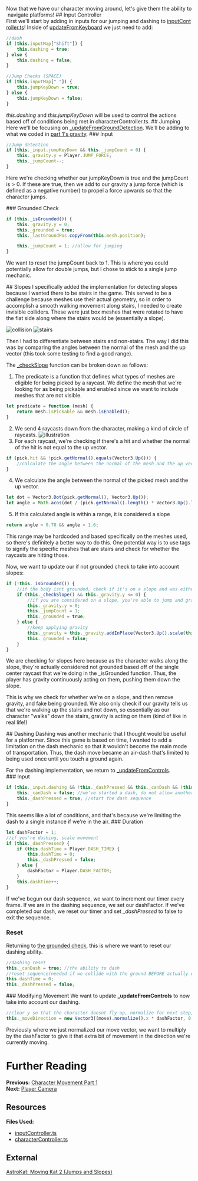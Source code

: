 Now that we have our character moving around, let's give them the ability to navigate platforms!
## Input Controller
First we'll start by adding in inputs for our jumping and dashing to [inputController.ts](https://github.com/BabylonJS/SummerFestival/blob/master/src/inputController.ts)!
Inside of [updateFromKeyboard](/how_to/page3#input-controller) we just need to add:
```javascript
//dash
if (this.inputMap["Shift"]) {
    this.dashing = true;
} else {
    this.dashing = false;
}

//Jump Checks (SPACE)
if (this.inputMap[" "]) {
    this.jumpKeyDown = true;
} else {
    this.jumpKeyDown = false;
}
```
*this.dashing* and *this.jumpKeyDown* will be used to control the actions based off of conditions being met in characterController.ts.
## Jumping
Here we'll be focusing on [_updateFromGroundDetection](https://github.com/BabylonJS/SummerFestival/blob/a0abccc2efbb7399820efe2e25f53bb5b4a02500/src/characterController.ts#L355). We'll be adding to what we coded in [part 1's gravity](/how_to/page3#raycasts).
### Input
```javascript
//Jump detection
if (this._input.jumpKeyDown && this._jumpCount > 0) {
    this._gravity.y = Player.JUMP_FORCE;
    this._jumpCount--;
}
```
Here we're checking whether our jumpKeyDown is true and the jumpCount is > 0. If these are true, then we add to our gravity a jump force (which is defined as a negative number) to propel a force upwards so that the character jumps.

### Grounded Check
```javascript
if (this._isGrounded()) {
    this._gravity.y = 0;
    this._grounded = true;
    this._lastGroundPos.copyFrom(this.mesh.position);

    this._jumpCount = 1; //allow for jumping
}
```
We want to reset the jumpCount back to 1. This is where you could potentially allow for double jumps, but I chose to stick to a single jump mechanic.

## Slopes
I specifically added the implementation for detecting slopes because I wanted there to be stairs in the game. This served to be a challenge because meshes use their actual geometry, so in order to accomplish a smooth walking movement along stairs, I needed to create invisible colliders. These were just box meshes that were rotated to have the flat side along where the stairs would be (essentially a slope). 

![collision](/img/how_to/create-a-game/slopecollision.png) ![stairs](/img/how_to/create-a-game/stairs.png)

Then I had to differentiate between stairs and non-stairs. The way I did this was by comparing the angles between the normal of the mesh and the up vector (this took some testing to find a good range).

The [_checkSlope](https://github.com/BabylonJS/SummerFestival/blob/a0abccc2efbb7399820efe2e25f53bb5b4a02500/src/characterController.ts#L309) function can be broken down as follows:
1. The predicate is a function that defines what types of meshes are eligible for being picked by a raycast. We define the mesh that we're looking for as being pickable and enabled since we want to include meshes that are not visible.
```javascript
let predicate = function (mesh) {
    return mesh.isPickable && mesh.isEnabled();
}
```
2. We send 4 raycasts down from the character, making a kind of circle of raycasts.
![illustration](/img/how_to/create-a-game/sloperaycast.png)
3. For each raycast, we're checking if there's a hit and whether the normal of the hit is not equal to the up vector.
```javascript
if (pick.hit && !pick.getNormal().equals(Vector3.Up())) {
    //calculate the angle between the normal of the mesh and the up vector
}
```
4. We calculate the angle between the normal of the picked mesh and the up vector.
```javascript
let dot = Vector3.Dot(pick.getNormal(), Vector3.Up());
let angle = Math.acos(dot / (pick.getNormal().length() * Vector3.Up().length()));
```
5. If this calculated angle is within a range, it is considered a slope
```javascript
return angle > 0.70 && angle < 1.6;
```
This range may be hardcoded and based specifically on the meshes used, so there's definitely a better way to do this. One potential way is to use tags to signify the specific meshes that are stairs and check for whether the raycasts are hitting those. 

Now, we want to update our if not grounded check to take into account slopes:
```javascript
if (!this._isGrounded()) {
    //if the body isnt grounded, check if it's on a slope and was either falling or walking onto it
    if (this._checkSlope() && this._gravity.y <= 0) {
        //if you are considered on a slope, you're able to jump and gravity wont affect you
        this._gravity.y = 0;
        this._jumpCount = 1;
        this._grounded = true;
    } else {
        //keep applying gravity
        this._gravity = this._gravity.addInPlace(Vector3.Up().scale(this._deltaTime * Player.GRAVITY));
        this._grounded = false;
    }
}
```
We are checking for slopes here because as the character walks along the slope, they're actually considered not grounded based off of the single center raycast that we're doing in the _isGrounded function. Thus, the player has gravity continuously acting on them, pushing them down the slope. 

This is why we check for whether we're on a slope, and then remove gravity, and fake being grounded. We also only check if our gravity tells us that we're walking up the stairs and not down, so essentially as our character "walks" down the stairs, gravity is acting on them (kind of like in real life!)

## Dashing
Dashing was another mechanic that I thought would be useful for a platformer. Since this game is based on time, I wanted to add a limitation on the dash mechanic so that it wouldn't become the main mode of transportation. Thus, the dash move became an air-dash that's limited to being used once until you touch a ground again.

For the dashing implementation, we return to [_updateFromControls](/how_to/page3#basic-movement-setup).
### Input
```javascript
if (this._input.dashing && !this._dashPressed && this._canDash && !this._grounded) {
    this._canDash = false; //we've started a dash, do not allow another
    this._dashPressed = true; //start the dash sequence
}
```
This seems like a lot of conditions, and that's because we're limiting the dash to a single instance if we're in the air. 
### Duration
```javascript
let dashFactor = 1;
//if you're dashing, scale movement
if (this._dashPressed) {
    if (this.dashTime > Player.DASH_TIME) {
        this.dashTime = 0;
        this._dashPressed = false;
    } else {
        dashFactor = Player.DASH_FACTOR;
    }
    this.dashTime++;
}
```
If we've begun our dash sequence, we want to increment our timer every frame. If we are in the dashing sequence, we set our dashFactor. If we've completed our dash, we reset our timer and set *_dashPressed* to false to exit the sequence.
### Reset
Returning to [the grounded check](#grounded-check), this is where we want to reset our dashing ability.
```javascript
//dashing reset
this._canDash = true; //the ability to dash
//reset sequence(needed if we collide with the ground BEFORE actually completing the dash duration)
this.dashTime = 0;
this._dashPressed = false; 
```
### Modifying Movement
We want to update **_updateFromControls** to now take into account our dashing.
```javascript
//clear y so that the character doesnt fly up, normalize for next step, taking into account whether we've DASHED or not
this._moveDirection = new Vector3((move).normalize().x * dashFactor, 0, (move).normalize().z * dashFactor);
```
Previously where we just normalized our move vector, we want to multiply by the dashFactor to give it that extra bit of movement in the direction we're currently moving.

# Further Reading
**Previous:** [Character Movement Part 1](/how_to/page3)   
**Next:** [Player Camera](/how_to/page5)

## Resources
**Files Used:**  
- [inputController.ts](https://github.com/BabylonJS/SummerFestival/blob/master/src/inputController.ts)
- [characterController.ts](https://github.com/BabylonJS/SummerFestival/blob/master/src/characterController.ts)

## External
[AstroKat: Moving Kat 2 (Jumps and Slopes)](https://www.patreon.com/posts/35207209)